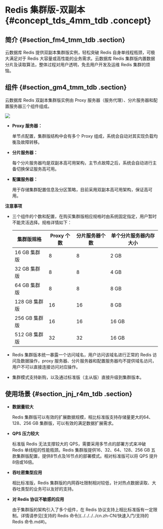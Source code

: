 # Redis 集群版-双副本 {#concept_tds_4mm_tdb .concept}

## 简介 {#section_fm4_tmm_tdb .section}

云数据库 Redis 提供双副本集群版实例，轻松突破 Redis 自身单线程瓶颈，可极大满足对于 Redis 大容量或高性能的业务需求。云数据库 Redis 集群版内置数据分片及读取算法，整体过程对用户透明，免去用户开发及运维 Redis 集群的烦恼。

## 组件 {#section_gm4_tmm_tdb .section}

云数据库 Redis 双副本集群版实例由 Proxy 服务器（服务代理）、分片服务器和配置服务器三个组件组成。

![](http://static-aliyun-doc.oss-cn-hangzhou.aliyuncs.com/assets/img/3106/880_zh-CN.png)

-   **Proxy 服务器：**

    单节点配置，集群版结构中会有多个 Proxy 组成，系统会自动对其实现负载均衡及故障转移。

-   **分片服务器：**

    每个分片服务器均是双副本高可用架构，主节点故障之后，系统会自动进行主备切换保证服务高可用。

-   **配置服务器：**

    用于存储集群配置信息及分区策略，目前采用双副本高可用架构，保证高可用。


**注意事项**

-   三个组件的个数和配置，在购买集群版相应规格时由系统固定指定，用户暂时不能灵活选择。规格详情如下：

    |集群版规格|Proxy 个数|分片服务器个数|单个分片服务器内存大小|
    |-----|--------|-------|-----------|
    |16 GB 集群版|8|8|2 GB|
    |32 GB 集群版|8|8|4 GB|
    |64 GB 集群版|8|8|8 GB|
    |128 GB 集群版|16|16|8 GB|
    |256 GB 集群版|16|16|16 GB|
    |512 GB 集群版|32|32|16 GB|

-   Redis 集群版本统一暴露一个访问域名，用户访问该域名进行正常的 Redis 访问及数据操作，proxy 服务器、分片服务器和配置服务器均不提供域名访问，用户不可以直接连接访问对应操作。
-   集群模式支持新购，以及通过标准版（主从版）直接升级到集群版本。

## 使用场景 {#section_jnj_r4m_tdb .section}

-   **数据量较大**

    Redis 集群版可以有效的扩展数据规模，相比标准版支持存储量更大的64、128、256 GB 集群版，可以有效的满足数据扩展需求。

-   **QPS 压力较大**

    标准版 Redis 无法支撑较大的 QPS，需要采用多节点的部署方式来冲破 Redis 单线程的性能瓶颈。Redis 集群版提供16、32、64、128、256 GB 五款集群版配置，提供8节点及16节点的部署模式。相对标准版可以将 QPS 提升8倍或16倍。

-   **吞吐密集型应用**

    相比标准版，Redis 集群版的内网吞吐限制相对较低，针对热点数据读取、大吞吐类型的业务可以友好的支持。

-   **对 Redis 协议不敏感的应用**

    由于集群版的架构引入了多个组件，在 Redis 协议支持上相比标准版有一定限制。详情请参见[支持的 Redis 命令](../../../../cn.zh-CN/快速入门/支持的 Redis 命令.md#)。


